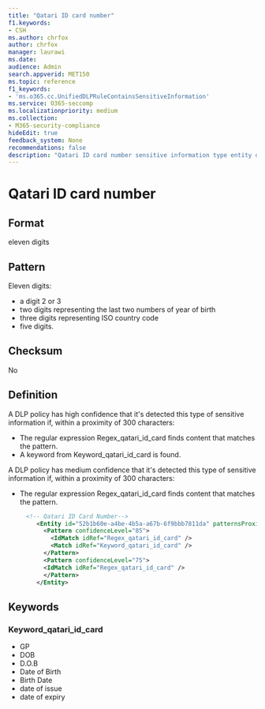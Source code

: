 ```yaml
---
title: "Qatari ID card number"
f1.keywords:
- CSH
ms.author: chrfox
author: chrfox
manager: laurawi
ms.date:
audience: Admin
search.appverid: MET150
ms.topic: reference
f1_keywords:
- 'ms.o365.cc.UnifiedDLPRuleContainsSensitiveInformation'
ms.service: O365-seccomp
ms.localizationpriority: medium
ms.collection:
- M365-security-compliance
hideEdit: true
feedback_system: None
recommendations: false
description: "Qatari ID card number sensitive information type entity definition."
---
```


# Qatari ID card number

## Format

eleven digits

## Pattern

Eleven digits:

- a digit 2 or 3 
- two digits representing the last two numbers of year of birth 
- three digits representing ISO country code 
- five digits.

## Checksum

No

## Definition

A DLP policy has high confidence that it's detected this type of sensitive information if, within a proximity of 300 characters: 

- The regular expression Regex_qatari_id_card finds content that matches the pattern. 
- A keyword from Keyword_qatari_id_card is found. 

A DLP policy has medium confidence that it's detected this type of sensitive information if, within a proximity of 300 characters: 

- The regular expression Regex_qatari_id_card finds content that matches the pattern. 

```xml
     <!-- Qatari ID Card Number-->
        <Entity id="52b1b60e-a4be-4b5a-a67b-6f9bbb7811da" patternsProximity="300" recommendedConfidence="85" relaxProximity="true">
          <Pattern confidenceLevel="85">
            <IdMatch idRef="Regex_qatari_id_card" />
            <Match idRef="Keyword_qatari_id_card" />
          </Pattern>
          <Pattern confidenceLevel="75">
          <IdMatch idRef="Regex_qatari_id_card" />
          </Pattern>
        </Entity>
```

## Keywords

### Keyword_qatari_id_card

- GP 
- DOB 
- D.O.B 
- Date of Birth 
- Birth Date 
- date of issue 
- date of expiry 